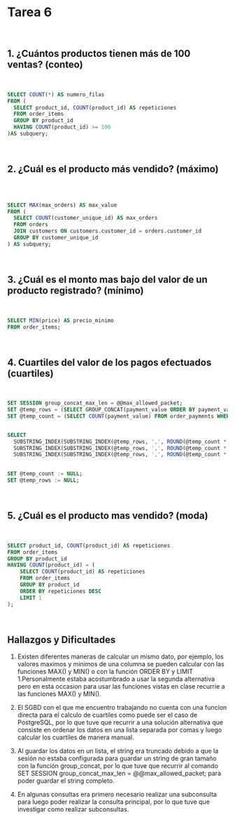 # Tarea 6

<br>

## 1. ¿Cuántos productos tienen más de 100 ventas? (conteo)

<br>

```sql
SELECT COUNT(*) AS numero_filas
FROM (
  SELECT product_id, COUNT(product_id) AS repeticiones
  FROM order_items
  GROUP BY product_id
  HAVING COUNT(product_id) >= 100
)AS subquery;
```
<br>

## 2. ¿Cuál es el producto más vendido? (máximo)

<br>

```sql

SELECT MAX(max_orders) AS max_value
FROM (
  SELECT COUNT(customer_unique_id) AS max_orders
  FROM orders
  JOIN customers ON customers.customer_id = orders.customer_id
  GROUP BY customer_unique_id
) AS subquery;
```
<br>

## 3. ¿Cuál es el monto mas bajo del valor de un producto registrado? (mínimo)

<br>

```sql	
SELECT MIN(price) AS precio_minimo
FROM order_items;
```
<br>

## 4. Cuartiles del valor de los pagos efectuados (cuartiles)

<br>

```sql	
SET SESSION group_concat_max_len = @@max_allowed_packet;
SET @temp_rows = (SELECT GROUP_CONCAT(payment_value ORDER BY payment_value ASC SEPARATOR ',') FROM order_payments WHERE payment_value IS NOT NULL);
SET @temp_count = (SELECT COUNT(payment_value) FROM order_payments WHERE payment_value IS NOT NULL);


SELECT
  SUBSTRING_INDEX(SUBSTRING_INDEX(@temp_rows, ',', ROUND(@temp_count * 0.25 + 1)), ',', -1) AS q1,
  SUBSTRING_INDEX(SUBSTRING_INDEX(@temp_rows, ',', ROUND(@temp_count * 0.5 + 1)), ',', -1) AS mediana,
  SUBSTRING_INDEX(SUBSTRING_INDEX(@temp_rows, ',', ROUND(@temp_count * 0.75 + 1)), ',', -1) AS q3;

   
SET @temp_count := NULL;
SET @temp_rows := NULL;
```
<br>

## 5. ¿Cuál es el producto mas vendido? (moda)

<br>


```sql
SELECT product_id, COUNT(product_id) AS repeticiones
FROM order_items
GROUP BY product_id
HAVING COUNT(product_id) = (
    SELECT COUNT(product_id) AS repeticiones
    FROM order_items
    GROUP BY product_id
    ORDER BY repeticiones DESC
    LIMIT 1
);


```


<br>

## Hallazgos y Dificultades  

1. Existen diferentes maneras de calcular un mismo dato, por ejemplo, los valores maximos y minimos de una columna se pueden calcular con las funciones MAX() y MIN() o con la función ORDER BY y LIMIT 1.Personalmente estaba acostumbrado a usar la segunda alternativa pero en esta occasion para usar las funciones vistas en clase recurrie a las funciones MAX() y MIN().


2. El SGBD con el que me encuentro trabajando no cuenta con una funcion directa para el calculo de cuartiles como puede ser el caso de PostgreSQL, por lo que tuve que recurrir a una solución alternativa que consiste en ordenar los datos en una lista separada por comas y luego calcular los cuartiles de manera manual.

3. Al guardar los datos en un lista, el string era truncado debido a que la sesión no estaba configurada para guardar un string de gran tamaño con la función group_concat, por lo que tuve que recurrir al comando SET SESSION group_concat_max_len = @@max_allowed_packet; para poder guardar el string completo. 

4. En algunas consultas era primero necesario realizar una subconsulta para luego poder realizar la consulta principal, por lo que tuve que investigar como realizar subconsultas.
